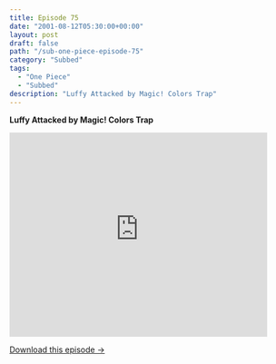 ```yaml
---
title: Episode 75
date: "2001-08-12T05:30:00+00:00"
layout: post
draft: false
path: "/sub-one-piece-episode-75"
category: "Subbed"
tags:
  - "One Piece"
  - "Subbed"
description: "Luffy Attacked by Magic! Colors Trap"
---
```


**Luffy Attacked by Magic! Colors Trap**

<iframe width="640" height="360" src="https://www.rapidvideo.com/e/FX3C3QAT4O" frameborder="0" marginwidth=0 marginheight=0 scrolling=no allowfullscreen style="max-width:90%;"></iframe>

<a href="http://ouo.io/qs/eCodkFEQ?s=https://www.rapidvideo.com/d/FX3C3QAT4O" class="styled_a">Download this episode →</a>

